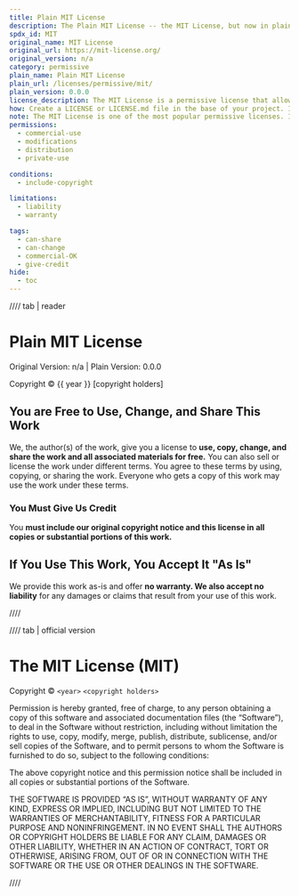 ```yaml
---
title: Plain MIT License
description: The Plain MIT License -- the MIT License, but now in plain language for everyone to understand. Real terms for real people.
spdx_id: MIT
original_name: MIT License
original_url: https://mit-license.org/
original_version: n/a
category: permissive
plain_name: Plain MIT License
plain_url: /licenses/permissive/mit/
plain_version: 0.0.0
license_description: The MIT License is a permissive license that allows you to do whatever you want with the code as long as you include the original copyright and license notice in any copy of the software/source.
how: Create a LICENSE or LICENSE.md file in the base of your project. If your project is on Github or another platform that uses markdown, copy the markdown version using the copy icon. Otherwise, use the plaintext version.
note: The MIT License is one of the most popular permissive licenses. It is a simple, clear license that allows you to do almost anything with a work as long as you give credit to the original author.
permissions:
  - commercial-use
  - modifications
  - distribution
  - private-use

conditions:
  - include-copyright

limitations:
  - liability
  - warranty

tags:
  - can-share
  - can-change
  - commercial-OK
  - give-credit
hide:
  - toc
---
```


//// tab | reader

# Plain MIT License

Original Version: n/a | Plain Version: 0.0.0

Copyright © {{ year }} [copyright holders]

## You are Free to Use, Change, and Share This Work

We, the author(s) of the work, give you a license to **use, copy, change, and share the work and all associated materials for free.** You can also sell or license the work under different terms. You agree to these terms by using, copying, or sharing the work. Everyone who gets a copy of this work may use the work under these terms.

### You Must Give Us Credit

You **must include our original copyright notice and this license in all copies or substantial portions of this work.**

## If You Use This Work, You Accept It "As Is"

We provide this work as-is and offer **no warranty. We also accept no liability** for any damages or claims that result from your use of this work.

////

//// tab | official version

# The MIT License (MIT)

Copyright © `<year>` `<copyright holders>`

Permission is hereby granted, free of charge, to any person
obtaining a copy of this software and associated documentation
files (the “Software”), to deal in the Software without
restriction, including without limitation the rights to use,
copy, modify, merge, publish, distribute, sublicense, and/or sell
copies of the Software, and to permit persons to whom the
Software is furnished to do so, subject to the following
conditions:

The above copyright notice and this permission notice shall be
included in all copies or substantial portions of the Software.

THE SOFTWARE IS PROVIDED “AS IS”, WITHOUT WARRANTY OF ANY KIND,
EXPRESS OR IMPLIED, INCLUDING BUT NOT LIMITED TO THE WARRANTIES
OF MERCHANTABILITY, FITNESS FOR A PARTICULAR PURPOSE AND
NONINFRINGEMENT. IN NO EVENT SHALL THE AUTHORS OR COPYRIGHT
HOLDERS BE LIABLE FOR ANY CLAIM, DAMAGES OR OTHER LIABILITY,
WHETHER IN AN ACTION OF CONTRACT, TORT OR OTHERWISE, ARISING
FROM, OUT OF OR IN CONNECTION WITH THE SOFTWARE OR THE USE OR
OTHER DEALINGS IN THE SOFTWARE.

////

